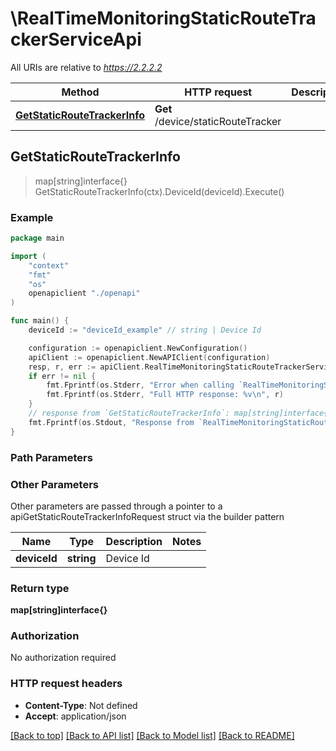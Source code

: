 # \RealTimeMonitoringStaticRouteTrackerServiceApi

All URIs are relative to *https://2.2.2.2*

Method | HTTP request | Description
------------- | ------------- | -------------
[**GetStaticRouteTrackerInfo**](RealTimeMonitoringStaticRouteTrackerServiceApi.md#GetStaticRouteTrackerInfo) | **Get** /device/staticRouteTracker | 



## GetStaticRouteTrackerInfo

> map[string]interface{} GetStaticRouteTrackerInfo(ctx).DeviceId(deviceId).Execute()





### Example

```go
package main

import (
    "context"
    "fmt"
    "os"
    openapiclient "./openapi"
)

func main() {
    deviceId := "deviceId_example" // string | Device Id

    configuration := openapiclient.NewConfiguration()
    apiClient := openapiclient.NewAPIClient(configuration)
    resp, r, err := apiClient.RealTimeMonitoringStaticRouteTrackerServiceApi.GetStaticRouteTrackerInfo(context.Background()).DeviceId(deviceId).Execute()
    if err != nil {
        fmt.Fprintf(os.Stderr, "Error when calling `RealTimeMonitoringStaticRouteTrackerServiceApi.GetStaticRouteTrackerInfo``: %v\n", err)
        fmt.Fprintf(os.Stderr, "Full HTTP response: %v\n", r)
    }
    // response from `GetStaticRouteTrackerInfo`: map[string]interface{}
    fmt.Fprintf(os.Stdout, "Response from `RealTimeMonitoringStaticRouteTrackerServiceApi.GetStaticRouteTrackerInfo`: %v\n", resp)
}
```

### Path Parameters



### Other Parameters

Other parameters are passed through a pointer to a apiGetStaticRouteTrackerInfoRequest struct via the builder pattern


Name | Type | Description  | Notes
------------- | ------------- | ------------- | -------------
 **deviceId** | **string** | Device Id | 

### Return type

**map[string]interface{}**

### Authorization

No authorization required

### HTTP request headers

- **Content-Type**: Not defined
- **Accept**: application/json

[[Back to top]](#) [[Back to API list]](../README.md#documentation-for-api-endpoints)
[[Back to Model list]](../README.md#documentation-for-models)
[[Back to README]](../README.md)

